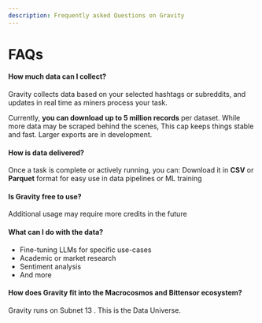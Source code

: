 ```yaml
---
description: Frequently asked Questions on Gravity
---
```


# FAQs

#### **How much data can I collect?**

Gravity collects data based on your selected hashtags or subreddits, and updates in real time as miners process your task.

Currently, **you can download up to 5 million records** per dataset. While more data may be scraped behind the scenes, This cap keeps things stable and fast. Larger exports are in development.



#### **How is data delivered?**

Once a task is complete or actively running, you can: Download it in **CSV** or **Parquet** format for easy use in data pipelines or ML training



#### **Is Gravity free to use?**

Additional usage may require more credits in the future



#### **What can I do with the data?**

* Fine-tuning LLMs for specific use-cases&#x20;
* Academic or market research
* Sentiment analysis
* And more&#x20;



#### **How does Gravity fit into the Macrocosmos and Bittensor ecosystem?**

Gravity runs on Subnet 13 . This is the Data Universe.
